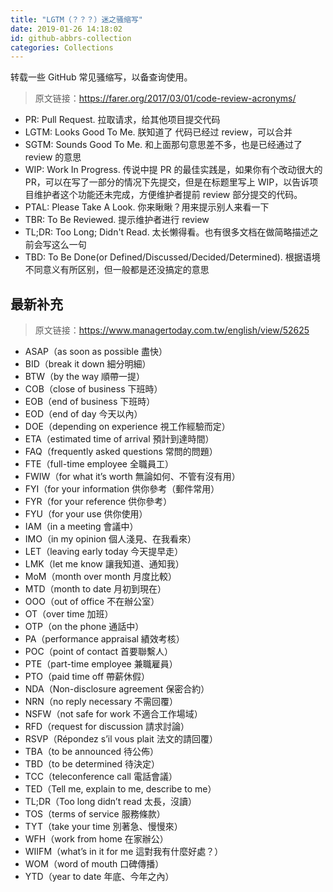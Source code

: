 ```yaml
---
title: "LGTM（？？？）迷之骚缩写"
date: 2019-01-26 14:18:02
id: github-abbrs-collection
categories: Collections
---
```


转载一些 GitHub 常见骚缩写，以备查询使用。

> 原文链接：<https://farer.org/2017/03/01/code-review-acronyms/>

- PR: Pull Request. 拉取请求，给其他项目提交代码
- LGTM: Looks Good To Me. 朕知道了 代码已经过 review，可以合并
- SGTM: Sounds Good To Me. 和上面那句意思差不多，也是已经通过了 review 的意思
- WIP: Work In Progress. 传说中提 PR 的最佳实践是，如果你有个改动很大的 PR，可以在写了一部分的情况下先提交，但是在标题里写上 WIP，以告诉项目维护者这个功能还未完成，方便维护者提前 review 部分提交的代码。
- PTAL: Please Take A Look. 你来瞅瞅？用来提示别人来看一下
- TBR: To Be Reviewed. 提示维护者进行 review
- TL;DR: Too Long; Didn't Read. 太长懒得看。也有很多文档在做简略描述之前会写这么一句
- TBD: To Be Done(or Defined/Discussed/Decided/Determined). 根据语境不同意义有所区别，但一般都是还没搞定的意思

## 最新补充

> 原文链接：https://www.managertoday.com.tw/english/view/52625

- ASAP（as soon as possible 盡快）
- BID（break it down 細分明細）
- BTW（by the way 順帶一提）
- COB（close of business 下班時）
- EOB（end of business 下班時）
- EOD（end of day 今天以內）
- DOE（depending on experience 視工作經驗而定）
- ETA（estimated time of arrival 預計到達時間）
- FAQ（frequently asked questions 常問的問題）
- FTE（full-time employee 全職員工）
- FWIW（for what it’s worth 無論如何、不管有沒有用）
- FYI（for your information 供你參考（郵件常用）
- FYR（for your reference 供你參考）
- FYU（for your use 供你使用）
- IAM（in a meeting 會議中）
- IMO（in my opinion 個人淺見、在我看來）
- LET（leaving early today 今天提早走）
- LMK（let me know 讓我知道、通知我）
- MoM（month over month 月度比較）
- MTD（month to date 月初到現在）
- OOO（out of office 不在辦公室）
- OT（over time 加班）
- OTP（on the phone 通話中）
- PA（performance appraisal 績效考核）
- POC（point of contact 首要聯繫人）
- PTE（part-time employee 兼職雇員）
- PTO（paid time off 帶薪休假）
- NDA（Non-disclosure agreement 保密合約）
- NRN（no reply necessary 不需回覆）
- NSFW（not safe for work 不適合工作場域）
- RFD（request for discussion 請求討論）
- RSVP（Répondez s’il vous plait 法文的請回覆）
- TBA（to be announced 待公佈）
- TBD（to be determined 待決定）
- TCC（teleconference call 電話會議）
- TED（Tell me, explain to me, describe to me）
- TL;DR（Too long didn’t read 太長，沒讀）
- TOS（terms of service 服務條款）
- TYT（take your time 別著急、慢慢來）
- WFH（work from home 在家辦公）
- WIIFM（what’s in it for me 這對我有什麼好處？）
- WOM（word of mouth 口碑傳播）
- YTD（year to date 年底、今年之內）
